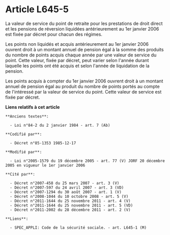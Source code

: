 # Article L645-5

La valeur de service du point de retraite pour les prestations de droit direct et les pensions de réversion liquidées
antérieurement au 1er janvier 2006 est fixée par décret pour chacun des régimes.

Les points non liquidés et acquis antérieurement au 1er janvier 2006 ouvrent droit à un montant annuel de pension égal à la
somme des produits du nombre de points acquis chaque année par une valeur de service du point. Cette valeur, fixée par
décret, peut varier selon l'année durant laquelle les points ont été acquis et selon l'année de liquidation de la pension.

Les points acquis à compter du 1er janvier 2006 ouvrent droit à un montant annuel de pension égal au produit du nombre de
points portés au compte de l'intéressé par la valeur de service du point. Cette valeur de service est fixée par décret.

**Liens relatifs à cet article**

	**Anciens textes**:

	  - Loi n°84-2 du 2 janvier 1984 - art. 7 (Ab)

	**Codifié par**:

	  - Décret n°85-1353 1985-12-17

	**Modifié par**:

	  - Loi n°2005-1579 du 19 décembre 2005 - art. 77 (V) JORF 20 décembre 2005 en vigueur le 1er janvier 2006

	**Cité par**:

	  - Décret n°2007-458 du 25 mars 2007 - art. 3 (V)
	  - Décret n°2007-597 du 24 avril 2007 - art. 3 (VD)
	  - Décret n°2007-1294 du 30 août 2007 - art. 1 (V)
	  - Décret n°2008-1044 du 10 octobre 2008 - art. 5 (V)
	  - Décret n°2011-1644 du 25 novembre 2011 - art. 4 (V)
	  - Décret n°2011-1644 du 25 novembre 2011 - art. 5 (VD)
	  - Décret n°2011-2002 du 28 décembre 2011 - art. 2 (V)

	**Liens**:

	  - SPEC_APPLI: Code de la sécurité sociale. - art. L645-1 (M)
